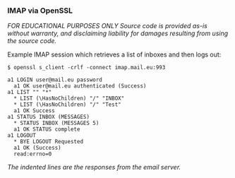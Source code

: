 ### IMAP via OpenSSL

*FOR EDUCATIONAL PURPOSES ONLY*
*Source code is provided as-is without warranty, and disclaiming liability for damages resulting from using the source code.*

Example IMAP session which retrieves a list of inboxes and then logs out:

```
$ openssl s_client -crlf -connect imap.mail.eu:993

a1 LOGIN user@mail.eu password
  a1 OK user@mail.eu authenticated (Success)
a1 LIST "" "*"
  * LIST (\HasNoChildren) "/" "INBOX"
  * LIST (\HasNoChildren) "/" "Test"
  a1 OK Success
a1 STATUS INBOX (MESSAGES)
  * STATUS INBOX (MESSAGES 5)
  a1 OK STATUS complete
a1 LOGOUT
  * BYE LOGOUT Requested
  a1 OK (Success)
  read:errno=0
```

*The indented lines are the responses from the email server.*
